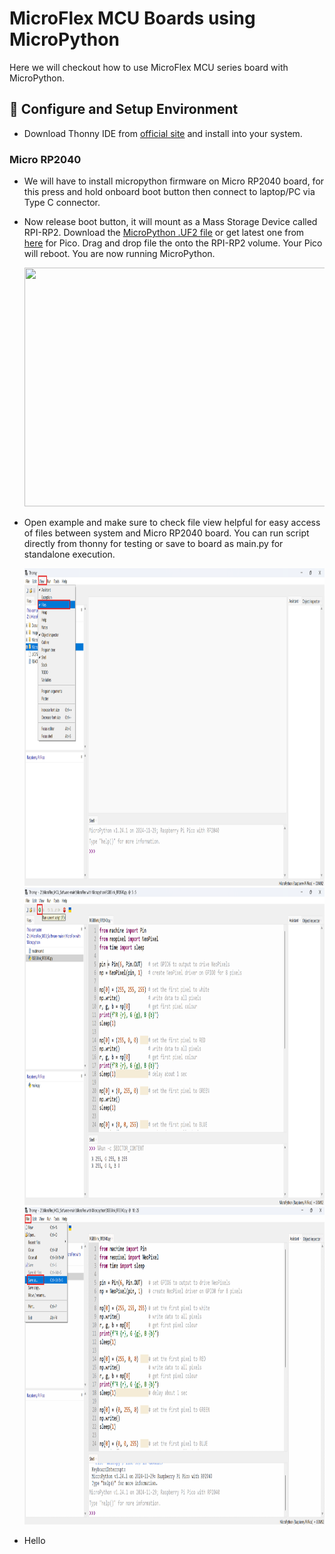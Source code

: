 # MicroFlex MCU Boards using MicroPython
Here we will checkout how to use MicroFlex MCU series board with MicroPython.

## 🔧 Configure and Setup Environment
- Download Thonny IDE from [official site](https://thonny.org/) and install into your system. 

### Micro RP2040  
- We will have to install micropython firmware on Micro RP2040 board, for this press and hold onboard boot button then connect to laptop/PC via Type C connector.   
- Now release boot button, it will mount as a Mass Storage Device called RPI-RP2. Download the [MicroPython .UF2 file]() or get latest one from [here](https://micropython.org/download/RPI_PICO/) for Pico. Drag and drop file the onto the RPI-RP2 volume. Your Pico will reboot. You are now running MicroPython.

  <img src="https://github.com/sbcshop/Micro_RP2040/blob/main/Images/firmware_install.gif"  width= "720" height= "382">

- Open example and make sure to check file view helpful for easy access of files between system and Micro RP2040 board. You can run script directly from thonny for testing or save to board as main.py for standalone execution.

  <img src="https://github.com/sbcshop/MicroFlex_MCU_Software/blob/main/images/file_view.png"  width= "958" height= "508">

  <img src="https://github.com/sbcshop/MicroFlex_MCU_Software/blob/main/images/run_script.png"  width= "958" height= "508">

  <img src="https://github.com/sbcshop/MicroFlex_MCU_Software/blob/main/images/save_main.gif"  width= "958" height= "508">
  
- Hello 

<!--
### Micro ESP32 - S3, S2, C3 and C6
- From Board manager install ESP32 and Pico boards as shown below, If boards haven't been installed before, the install button will be activated.

  <img src="https://github.com/sbcshop/MicroFlex_MCU_Software/blob/main/images/b1.png" width="959" height="510">
  <img src="https://github.com/sbcshop/MicroFlex_MCU_Software/blob/main/images/b2.png" width="591" height="333">
  <img src="https://github.com/sbcshop/MicroFlex_MCU_Software/blob/main/images/b3.png" width="585" height="331">
     
## 🚀 Running Examples
Download and open [onboard RGB demo](https://github.com/sbcshop/MicroFlex_MCU_Software/tree/main/MicroFlex%20with%20Arduino%20IDE/RGBLED_Blink) examples provided above for corresponding board or you can open defualt examples available in Arduino IDE.

<img src="https://github.com/sbcshop/MicroFlex_MCU_Software/blob/main/images/esp32_samples.png" width="959" height="510">

-->
